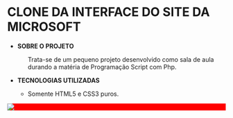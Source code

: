 <h1>CLONE DA INTERFACE DO SITE DA MICROSOFT</h1>
<ul>
    <li>
        <strong>SOBRE O PROJETO</strong>
    </li>
    <ul type="none">
        <li>
            <p>
                Trata-se de um pequeno projeto desenvolvido como sala de aula durando a matéria de Programação Script com Php.
            </p>
        </li>
    </ul>
        <li>
            <strong>TECNOLOGIAS UTILIZADAS</strong>
    </li>
    <ul>
        <li>Somente HTML5 e CSS3 puros.</li>
    </ul>
</ul>

<img style="display: flex; background-color: red;" src="https://c.s-microsoft.com/favicon.ico?v2">
